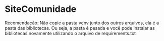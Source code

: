 # SiteComunidade
 
Recomendação: Não copie a pasta venv junto dos outros arquivos, ela é a pasta das bibliotecas. Ou seja, a pasta é pesada e você pode instalar as bibliotecas novamente utilizando o arquivo de requirements.txt